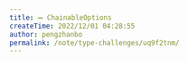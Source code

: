 ```yaml
---
title: ➖ ChainableOptions
createTime: 2022/12/01 04:28:55
author: pengzhanbo
permalink: /note/type-challenges/uq9f2tnm/
---
```

